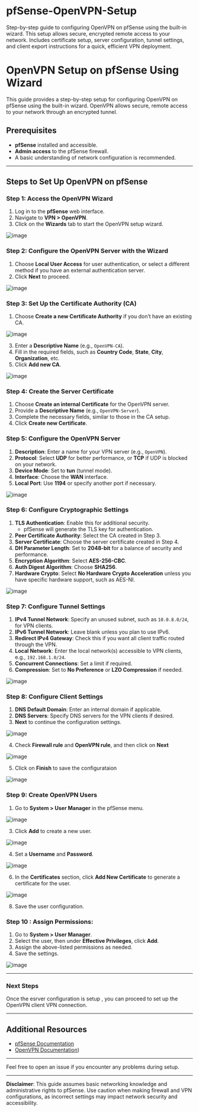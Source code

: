 # pfSense-OpenVPN-Setup
Step-by-step guide to configuring OpenVPN on pfSense using the built-in wizard. This setup allows secure, encrypted remote access to your network. Includes certificate setup, server configuration, tunnel settings, and client export instructions for a quick, efficient VPN deployment.


# OpenVPN Setup on pfSense Using Wizard

This guide provides a step-by-step setup for configuring OpenVPN on pfSense using the built-in wizard. OpenVPN allows secure, remote access to your network through an encrypted tunnel. 

## Prerequisites

- **pfSense** installed and accessible.
- **Admin access** to the pfSense firewall.
- A basic understanding of network configuration is recommended.

---

## Steps to Set Up OpenVPN on pfSense

### Step 1: Access the OpenVPN Wizard
1. Log in to the **pfSense** web interface.
2. Navigate to **VPN > OpenVPN**.
3. Click on the **Wizards** tab to start the OpenVPN setup wizard.

![image](https://github.com/user-attachments/assets/3ff74265-c96e-4176-9d87-13c9f6eb7d90)


### Step 2: Configure the OpenVPN Server with the Wizard
1. Choose **Local User Access** for user authentication, or select a different method if you have an external authentication server.
2. Click **Next** to proceed.


![image](https://github.com/user-attachments/assets/842ba941-145c-4f3f-a691-a100025de913)



### Step 3: Set Up the Certificate Authority (CA)
1. Choose **Create a new Certificate Authority** if you don’t have an existing CA.


![image](https://github.com/user-attachments/assets/39744777-6cea-4a55-acff-93de4e3f58c9)
   

3. Enter a **Descriptive Name** (e.g., `OpenVPN-CA`).
4. Fill in the required fields, such as **Country Code**, **State**, **City**, **Organization**, etc.
5. Click **Add new CA**.


![image](https://github.com/user-attachments/assets/fd9ab6c6-e704-4c9b-ae7c-4925b9739c7f)


### Step 4: Create the Server Certificate
1. Choose **Create an internal Certificate** for the OpenVPN server.
2. Provide a **Descriptive Name** (e.g., `OpenVPN-Server`).
3. Complete the necessary fields, similar to those in the CA setup.
4. Click **Create new Certificate**.

### Step 5: Configure the OpenVPN Server
1. **Description**: Enter a name for your VPN server (e.g., `OpenVPN`).
2. **Protocol**: Select **UDP** for better performance, or **TCP** if UDP is blocked on your network.
3. **Device Mode**: Set to **tun** (tunnel mode).
4. **Interface**: Choose the **WAN** interface.
5. **Local Port**: Use **1194** or specify another port if necessary.



![image](https://github.com/user-attachments/assets/b29c3e22-7d0f-47bd-a5fb-c26332229ce5)



### Step 6: Configure Cryptographic Settings
1. **TLS Authentication**: Enable this for additional security.
   - pfSense will generate the TLS key for authentication.
2. **Peer Certificate Authority**: Select the CA created in Step 3.
3. **Server Certificate**: Choose the server certificate created in Step 4.
4. **DH Parameter Length**: Set to **2048-bit** for a balance of security and performance.
5. **Encryption Algorithm**: Select **AES-256-CBC**.
6. **Auth Digest Algorithm**: Choose **SHA256**.
7. **Hardware Crypto**: Select **No Hardware Crypto Acceleration** unless you have specific hardware support, such as AES-NI.



![image](https://github.com/user-attachments/assets/9acfc5d6-2d02-4568-b050-ff73b04082ac)



### Step 7: Configure Tunnel Settings
1. **IPv4 Tunnel Network**: Specify an unused subnet, such as `10.0.8.0/24`, for VPN clients.
2. **IPv6 Tunnel Network**: Leave blank unless you plan to use IPv6.
3. **Redirect IPv4 Gateway**: Check this if you want all client traffic routed through the VPN.
4. **Local Network**: Enter the local network(s) accessible to VPN clients, e.g., `192.168.1.0/24`.
5. **Concurrent Connections**: Set a limit if required.
6. **Compression**: Set to **No Preference** or **LZO Compression** if needed.



 ![image](https://github.com/user-attachments/assets/edbd2efb-f72f-4850-91e6-99347b189785)
 

### Step 8: Configure Client Settings
1. **DNS Default Domain**: Enter an internal domain if applicable.
2. **DNS Servers**: Specify DNS servers for the VPN clients if desired.
3. **Next** to continue the configuration settings.


   
  ![image](https://github.com/user-attachments/assets/973dce9e-7d55-4f8c-8aa2-5b08c610b7c9)



4. Check **Firewall rule** and **OpenVPN rule**, and then click on **Next**



 ![image](https://github.com/user-attachments/assets/4d69d1a5-8c00-4203-8338-a3a53ac67b39)

   
5. Click on **Finish** to save the configurataion


 ![image](https://github.com/user-attachments/assets/dbea298c-dda3-4b06-b6d7-2f5bf198abbc)


### Step 9: Create OpenVPN Users
1. Go to **System > User Manager** in the pfSense menu.


 ![image](https://github.com/user-attachments/assets/c290d005-7de1-4110-b57b-b263e7df369f)


3. Click **Add** to create a new user.


 ![image](https://github.com/user-attachments/assets/4d6f25dc-efbe-4f29-a1f7-1732849c0f30)

4. Set a **Username** and **Password**.

   
 ![image](https://github.com/user-attachments/assets/feb627cc-6f89-431c-93d3-4d1c24592da5)


6. In the **Certificates** section, click **Add New Certificate** to generate a certificate for the user.


 ![image](https://github.com/user-attachments/assets/1904d4ed-0530-49e7-9179-6e0562b02399)


8. Save the user configuration.

### Step 10 : Assign Permissions:

1. Go to **System > User Manager**.
2. Select the user, then under **Effective Privileges**, click **Add**.
3. Assign the above-listed permissions as needed.
4. Save the settings.



 ![image](https://github.com/user-attachments/assets/6bad50fa-84ed-4b0e-a885-2fe8fc054c6e)


---

### Next Steps
Once the esrver configuration is setup , you can proceed to set up the OpenVPN client VPN connection.

---

## Additional Resources
- [pfSense Documentation](https://docs.netgate.com/pfsense/en/latest/)
- [OpenVPN Documentation](https://openvpn.net/as-docs/general.html))

---

Feel free to open an issue if you encounter any problems during setup. 

---

**Disclaimer**: This guide assumes basic networking knowledge and administrative rights to pfSense. Use caution when making firewall and VPN configurations, as incorrect settings may impact network security and accessibility.
